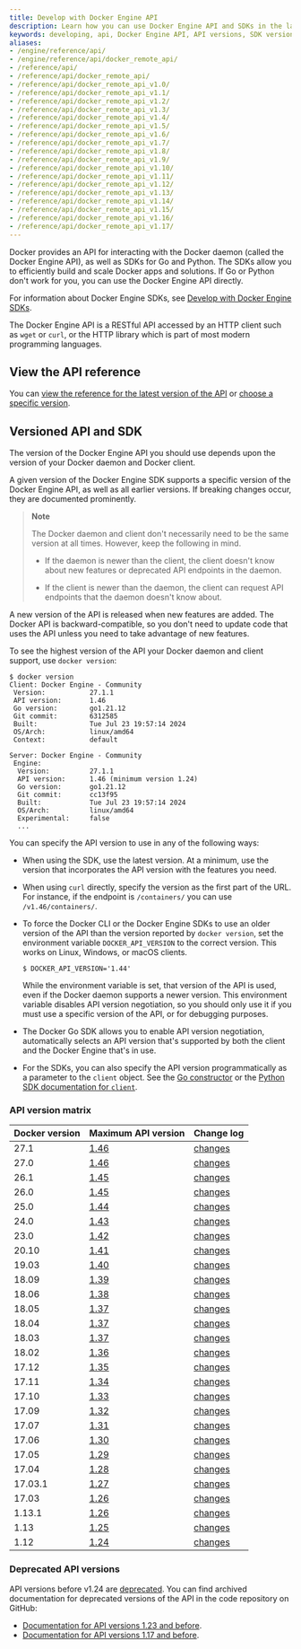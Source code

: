 ```yaml
---
title: Develop with Docker Engine API
description: Learn how you can use Docker Engine API and SDKs in the language of your choice.
keywords: developing, api, Docker Engine API, API versions, SDK versions
aliases:
- /engine/reference/api/
- /engine/reference/api/docker_remote_api/
- /reference/api/
- /reference/api/docker_remote_api/
- /reference/api/docker_remote_api_v1.0/
- /reference/api/docker_remote_api_v1.1/
- /reference/api/docker_remote_api_v1.2/
- /reference/api/docker_remote_api_v1.3/
- /reference/api/docker_remote_api_v1.4/
- /reference/api/docker_remote_api_v1.5/
- /reference/api/docker_remote_api_v1.6/
- /reference/api/docker_remote_api_v1.7/
- /reference/api/docker_remote_api_v1.8/
- /reference/api/docker_remote_api_v1.9/
- /reference/api/docker_remote_api_v1.10/
- /reference/api/docker_remote_api_v1.11/
- /reference/api/docker_remote_api_v1.12/
- /reference/api/docker_remote_api_v1.13/
- /reference/api/docker_remote_api_v1.14/
- /reference/api/docker_remote_api_v1.15/
- /reference/api/docker_remote_api_v1.16/
- /reference/api/docker_remote_api_v1.17/
---
```


Docker provides an API for interacting with the Docker daemon (called the Docker
Engine API), as well as SDKs for Go and Python. The SDKs allow you to efficiently build and
scale Docker apps and solutions. If Go or Python don't work
for you, you can use the Docker Engine API directly.

For information about Docker Engine SDKs, see [Develop with Docker Engine SDKs](sdk/index.md).

The Docker Engine API is a RESTful API accessed by an HTTP client such as `wget` or
`curl`, or the HTTP library which is part of most modern programming languages.

## View the API reference

You can
[view the reference for the latest version of the API](latest/index.html)
or [choose a specific version](engine/api/version-history/).

## Versioned API and SDK

The version of the Docker Engine API you should use depends upon the version of
your Docker daemon and Docker client.

A given version of the Docker Engine SDK supports a specific version of the
Docker Engine API, as well as all earlier versions. If breaking changes occur,
they are documented prominently.

> **Note**
>
> The Docker daemon and client don't necessarily need to be the same version
> at all times. However, keep the following in mind.
>
> - If the daemon is newer than the client, the client doesn't know about new
>   features or deprecated API endpoints in the daemon.
>
> - If the client is newer than the daemon, the client can request API
>   endpoints that the daemon doesn't know about.

A new version of the API is released when new features are added. The Docker API
is backward-compatible, so you don't need to update code that uses the API
unless you need to take advantage of new features.

To see the highest version of the API your Docker daemon and client support, use
`docker version`:

```console
$ docker version
Client: Docker Engine - Community
 Version:           27.1.1
 API version:       1.46
 Go version:        go1.21.12
 Git commit:        6312585
 Built:             Tue Jul 23 19:57:14 2024
 OS/Arch:           linux/amd64
 Context:           default

Server: Docker Engine - Community
 Engine:
  Version:          27.1.1
  API version:      1.46 (minimum version 1.24)
  Go version:       go1.21.12
  Git commit:       cc13f95
  Built:            Tue Jul 23 19:57:14 2024
  OS/Arch:          linux/amd64
  Experimental:     false
  ...
```

You can specify the API version to use in any of the following ways:

- When using the SDK, use the latest version. At a minimum, use the version
  that incorporates the API version with the features you need.
- When using `curl` directly, specify the version as the first part of the URL.
  For instance, if the endpoint is `/containers/` you can use
  `/v1.46/containers/`.
- To force the Docker CLI or the Docker Engine SDKs to use an older version
  of the API than the version reported by `docker version`, set the
  environment variable `DOCKER_API_VERSION` to the correct version. This works
  on Linux, Windows, or macOS clients.

  ```console
  $ DOCKER_API_VERSION='1.44'
  ```

  While the environment variable is set, that version of the API is used, even
  if the Docker daemon supports a newer version. This environment variable
  disables API version negotiation, so you should only use it if you must
  use a specific version of the API, or for debugging purposes.

- The Docker Go SDK allows you to enable API version negotiation, automatically
  selects an API version that's supported by both the client and the Docker Engine
  that's in use.
- For the SDKs, you can also specify the API version programmatically as a
  parameter to the `client` object. See the
  [Go constructor](https://pkg.go.dev/github.com/docker/docker/client#NewClientWithOpts)
  or the
  [Python SDK documentation for `client`](https://docker-py.readthedocs.io/en/stable/client.html).

### API version matrix

| Docker version | Maximum API version        | Change log                                               |
|:---------------|:---------------------------|:---------------------------------------------------------|
| 27.1           | [1.46](engine/api/v1.46/) | [changes](engine/api/version-history/#v146-api-changes) |
| 27.0           | [1.46](engine/api/v1.46/) | [changes](engine/api/version-history/#v146-api-changes) |
| 26.1           | [1.45](engine/api/v1.45/) | [changes](engine/api/version-history/#v145-api-changes) |
| 26.0           | [1.45](engine/api/v1.45/) | [changes](engine/api/version-history/#v145-api-changes) |
| 25.0           | [1.44](engine/api/v1.44/) | [changes](engine/api/version-history/#v144-api-changes) |
| 24.0           | [1.43](engine/api/v1.43/) | [changes](engine/api/version-history/#v143-api-changes) |
| 23.0           | [1.42](engine/api/v1.42/) | [changes](engine/api/version-history/#v142-api-changes) |
| 20.10          | [1.41](engine/api/v1.41/) | [changes](engine/api/version-history/#v141-api-changes) |
| 19.03          | [1.40](engine/api/v1.40/) | [changes](engine/api/version-history/#v140-api-changes) |
| 18.09          | [1.39](engine/api/v1.39/) | [changes](engine/api/version-history/#v139-api-changes) |
| 18.06          | [1.38](engine/api/v1.38/) | [changes](engine/api/version-history/#v138-api-changes) |
| 18.05          | [1.37](engine/api/v1.37/) | [changes](engine/api/version-history/#v137-api-changes) |
| 18.04          | [1.37](engine/api/v1.37/) | [changes](engine/api/version-history/#v137-api-changes) |
| 18.03          | [1.37](engine/api/v1.37/) | [changes](engine/api/version-history/#v137-api-changes) |
| 18.02          | [1.36](engine/api/v1.36/) | [changes](engine/api/version-history/#v136-api-changes) |
| 17.12          | [1.35](engine/api/v1.35/) | [changes](engine/api/version-history/#v135-api-changes) |
| 17.11          | [1.34](engine/api/v1.34/) | [changes](engine/api/version-history/#v134-api-changes) |
| 17.10          | [1.33](engine/api/v1.33/) | [changes](engine/api/version-history/#v133-api-changes) |
| 17.09          | [1.32](engine/api/v1.32/) | [changes](engine/api/version-history/#v132-api-changes) |
| 17.07          | [1.31](engine/api/v1.31/) | [changes](engine/api/version-history/#v131-api-changes) |
| 17.06          | [1.30](engine/api/v1.30/) | [changes](engine/api/version-history/#v130-api-changes) |
| 17.05          | [1.29](engine/api/v1.29/) | [changes](engine/api/version-history/#v129-api-changes) |
| 17.04          | [1.28](engine/api/v1.28/) | [changes](engine/api/version-history/#v128-api-changes) |
| 17.03.1        | [1.27](engine/api/v1.27/) | [changes](engine/api/version-history/#v127-api-changes) |
| 17.03          | [1.26](engine/api/v1.27/) | [changes](engine/api/version-history/#v126-api-changes) |
| 1.13.1         | [1.26](engine/api/v1.26/) | [changes](engine/api/version-history/#v126-api-changes) |
| 1.13           | [1.25](engine/api/v1.26/) | [changes](engine/api/version-history/#v125-api-changes) |
| 1.12           | [1.24](engine/api/v1.24/) | [changes](engine/api/version-history/#v124-api-changes) |

### Deprecated API versions

API versions before v1.24 are [deprecated](engine/deprecated/#deprecate-legacy-api-versions).
You can find archived documentation for deprecated versions of the API in the
code repository on GitHub:

- [Documentation for API versions 1.23 and before](https://github.com/moby/moby/tree/v25.0.0/docs/api).
- [Documentation for API versions 1.17 and before](https://github.com/moby/moby/tree/v1.9.1/docs/reference/api).
